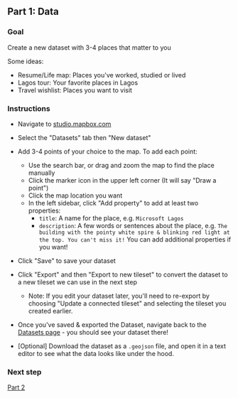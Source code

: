 ## Part 1: Data

### Goal
Create a new dataset with 3-4 places that matter to you

Some ideas:
- Resume/Life map: Places you've worked, studied or lived
- Lagos tour: Your favorite places in Lagos
- Travel wishlist: Places you want to visit

### Instructions
- Navigate to [studio.mapbox.com](https://studio.mapbox.com)
- Select the "Datasets" tab then "New dataset"
- Add 3-4 points of your choice to the map. To add each point:
  - Use the search bar, or drag and zoom the map to find the place manually
  - Click the marker icon in the upper left corner (It will say "Draw a point")
  - Click the map location you want
  - In the left sidebar, click "Add property" to add at least two properties:
    - `title`: A name for the place, e.g. `Microsoft Lagos`
    - `description`: A few words or sentences about the place, e.g. `The building with the pointy white spire & blinking red light at the top. You can't miss it!`
    You can add additional properties if you want!
- Click "Save" to save your dataset
- Click "Export" and then "Export to new tileset" to convert the dataset to a new tileset we can use in the next step
  - Note: If you edit your dataset later, you'll need to re-export by choosing "Update a connected tileset" and selecting the tileset you created earlier.

- Once you've saved & exported the Dataset, navigate back to the [Datasets page](https://studio.mapbox.com/datasets/) - you should see your dataset there!
- [Optional] Download the dataset as a `.geojson` file, and open it in a text editor to see what the data looks like under the hood.

### Next step

[Part 2](./part-2.md)
